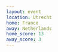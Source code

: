 ```yaml
---
layout: event
location: Utrecht
home: France
away: Netherlands
home_score: 13
away_score: 3
---
```


